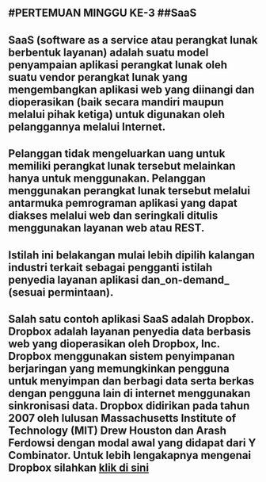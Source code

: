 #PERTEMUAN MINGGU KE-3
##SaaS
---
**SaaS** (software as a service atau perangkat lunak berbentuk layanan) adalah
suatu model penyampaian aplikasi perangkat lunak oleh suatu vendor perangkat lunak yang mengembangkan aplikasi web
yang diinangi dan dioperasikan (baik secara mandiri maupun melalui pihak ketiga) untuk digunakan oleh pelanggannya melalui Internet.
---
Pelanggan tidak mengeluarkan uang untuk memiliki perangkat lunak tersebut melainkan hanya untuk menggunakan.
Pelanggan menggunakan perangkat lunak tersebut melalui antarmuka pemrograman aplikasi yang dapat diakses melalui web dan
seringkali ditulis menggunakan layanan web atau REST.
---
Istilah ini belakangan mulai lebih dipilih kalangan industri terkait sebagai pengganti istilah
penyedia layanan aplikasi dan_on-demand_ (sesuai permintaan).
---
Salah satu contoh aplikasi SaaS adalah Dropbox.
Dropbox adalah layanan penyedia data berbasis web yang dioperasikan oleh Dropbox, Inc.
Dropbox menggunakan sistem penyimpanan berjaringan yang memungkinkan pengguna untuk menyimpan dan berbagi data serta berkas dengan pengguna lain di internet menggunakan sinkronisasi data.
Dropbox didirikan pada tahun 2007 oleh lulusan Massachusetts Institute of Technology (MIT) Drew Houston dan Arash Ferdowsi dengan modal awal yang didapat dari Y Combinator.
Untuk lebih lengakapnya mengenai Dropbox silahkan [klik di sini](https://id.wikipedia.org/wiki/Dropbox)
---